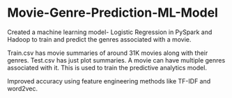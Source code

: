 # Movie-Genre-Prediction-ML-Model

Created a machine learning model- Logistic Regression in PySpark and Hadoop to train and predict the genres associated with a movie.

Train.csv has movie summaries of around 31K movies along with their genres.
Test.csv has just plot summaries. A movie can have multiple genres associated with it. This is used to train the predictive analytics model.

Improved accuracy using feature engineering methods like TF-IDF and word2vec.
